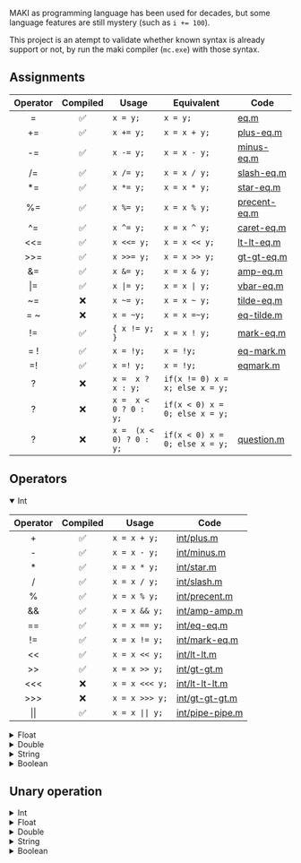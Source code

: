 MAKI as programming language has been used for decades,
but some language features are still mystery (such as `i += 100`).

This project is an atempt to validate whether known syntax is already support or not,
by run the maki compiler (`mc.exe`) with those syntax.

## Assignments
| Operator | Compiled | Usage | Equivalent | Code |
| :------: | :-------: | ----- | ---------- | ---- |
| =  | ✅ | `x = y;`  | `x = y;`        | [eq.m](validator/res/assignment/eq.m#L15) |
| += | ✅ | `x += y;` | `x = x + y;`  | [plus-eq.m](validator/res/assignment/plus-eq.m#L15)  |
| -= | ✅ | `x -= y;` | `x = x - y;`  | [minus-eq.m](validator/res/assignment/minus-eq.m#L15)  |
| /= | ✅ | `x /= y;` | `x = x / y;`  | [slash-eq.m](validator/res/assignment/slash-eq.m#L15)  |
| *= | ✅ | `x *= y;` | `x = x * y;`  | [star-eq.m](validator/res/assignment/star-eq.m#L15)  |
| %= | ✅ | `x %= y;` | `x = x % y;`  | [precent-eq.m](validator/res/assignment/precent-eq.m#L15)  |
| ^= | ✅ | `x ^= y;` | `x = x ^ y;`  | [caret-eq.m](validator/res/assignment/caret-eq.m#L15)  |
| <<= | ✅ | `x <<= y;` | `x = x << y;`  | [lt-lt-eq.m](validator/res/assignment/lt-lt-eq.m#L15)  |
| >>= | ✅ | `x >>= y;` | `x = x >> y;`  | [gt-gt-eq.m](validator/res/assignment/gt-gt-eq.m#L15)  |
| &= | ✅ | `x &= y;` | `x = x & y;`  | [amp-eq.m](validator/res/assignment/amp-eq.m#L15) |
| \|= | ✅ | `x \|= y;` | `x = x \| y;`  | [vbar-eq.m](validator/res/assignment/vbar-eq.m#L15) |
| ~= | ❌ | `x ~= y;` | `x = x ~ y;`  | [tilde-eq.m](validator/res/assignment/tilde-eq.m#L15) |
| = ~ | ❌ | `x = ~y;` | `x = x =~y;`  | [eq-tilde.m](validator/res/assignment/eq-tilde.m#L15) |
| !=  | ✅ | `{ x != y; }` | `x = x ! y;`  | [mark-eq.m](validator/res/assignment/mark-eq.m#L15) |
| = ! | ✅ | `x = !y;` | `x = !y;`  | [eq-mark.m](validator/res/assignment/eq-mark.m#L15) | 
| =!  | ✅ | `x =! y;` | `x = !y;`  | [eqmark.m](validator/res/assignment/eqmark.m#L15) | 
| ? | ❌ | `x =  x ? x : y;` | `if(x != 0) x = x; else x = y;`  |
| ? | ❌ | `x =  x < 0 ? 0 : y;` | `if(x < 0) x = 0; else x = y;`  |
| ? | ❌ | `x =  (x < 0) ? 0 : y;` | `if(x < 0) x = 0; else x = y;`  | [question.m](validator/res/misc/question.m#L15) | 

## Operators 

<details open>
<summary>Int</summary>

| Operator | Compiled | Usage |  Code |
| :------: | :-------: | ----- |  ---- |
| + | ✅ | `x = x + y;` | [int/plus.m](validator/res/binary/int/plus.m#L15) |
| - | ✅ | `x = x - y;` | [int/minus.m](validator/res/binary/int/minus.m#L15) |
| * | ✅ | `x = x * y;` | [int/star.m](validator/res/binary/int/star.m#L15) |
| / | ✅ | `x = x / y;` | [int/slash.m](validator/res/binary/int/slash.m#L15) |
| % | ✅ | `x = x % y;` | [int/precent.m](validator/res/binary/int/precent.m#L15) |
| && | ✅ | `x = x && y;` | [int/amp-amp.m](validator/res/binary/int/amp-amp.m#L15) |
| == | ✅ | `x = x == y;` | [int/eq-eq.m](validator/res/binary/int/eq-eq.m#L15) |
| != | ✅ | `x = x != y;` | [int/mark-eq.m](validator/res/binary/int/mark-eq.m#L15) |
| << | ✅ | `x = x << y;` | [int/lt-lt.m](validator/res/binary/int/lt-lt.m#L15) |
| >> | ✅ | `x = x >> y;` | [int/gt-gt.m](validator/res/binary/int/gt-gt.m#L15) |
| <<< | ❌ | `x = x <<< y;` | [int/lt-lt-lt.m](validator/res/binary/int/lt-lt-lt.m#L15) |
| >>> | ❌ | `x = x >>> y;` | [int/gt-gt-gt.m](validator/res/binary/int/gt-gt-gt.m#L15) |
| \|\| | ✅ | `x = x \|\| y;` | [int/pipe-pipe.m](validator/res/binary/int/pipe-pipe.m#L15) |
</details>

<details>
<summary>Float</summary>

| Operator | Compiled | Usage |  Code |
| :------: | :-------: | ----- |  ---- |
| + | ✅ | `x = x + y;` | [float/plus.m](validator/res/binary/float/plus.m#L15) |
| - | ✅ | `x = x - y;` | [float/minus.m](validator/res/binary/float/minus.m#L15) |
| * | ✅ | `x = x * y;` | [float/star.m](validator/res/binary/float/star.m#L15) |
| / | ✅ | `x = x / y;` | [float/slash.m](validator/res/binary/float/slash.m#L15) |
| % | ❌ | `x = x % y;` | [float/precent.m](validator/res/binary/float/precent.m#L15) |
| && | ✅ | `x = x && y;` | [float/amp-amp.m](validator/res/binary/float/amp-amp.m#L15) |
| == | ✅ | `x = x == y;` | [float/eq-eq.m](validator/res/binary/float/eq-eq.m#L15) |
| != | ✅ | `x = x != y;` | [float/mark-eq.m](validator/res/binary/float/mark-eq.m#L15) |
| << | ❌ | `x = x << y;` | [float/lt-lt.m](validator/res/binary/float/lt-lt.m#L15) |
| >> | ❌ | `x = x >> y;` | [float/gt-gt.m](validator/res/binary/float/gt-gt.m#L15) |
| <<< | ❌ | `x = x <<< y;` | [float/lt-lt-lt.m](validator/res/binary/float/lt-lt-lt.m#L15) |
| >>> | ❌ | `x = x >>> y;` | [float/gt-gt-gt.m](validator/res/binary/float/gt-gt-gt.m#L15) |
| \|\| | ✅ | `x = x \|\| y;` | [float/pipe-pipe.m](validator/res/binary/float/pipe-pipe.m#L15) |
</details>

<details>
<summary>Double</summary>

| Operator | Compiled | Usage |  Code |
| :------: | :-------: | ----- |  ---- |
| + | ✅ | `x = x + y;` | [double/plus.m](validator/res/binary/double/plus.m#L15) |
| - | ✅ | `x = x - y;` | [double/minus.m](validator/res/binary/double/minus.m#L15) |
| * | ✅ | `x = x * y;` | [double/star.m](validator/res/binary/double/star.m#L15) |
| / | ✅ | `x = x / y;` | [double/slash.m](validator/res/binary/double/slash.m#L15) |
| % | ❌ | `x = x % y;` | [double/precent.m](validator/res/binary/double/precent.m#L15) |
| && | ✅ | `x = x && y;` | [double/amp-amp.m](validator/res/binary/double/amp-amp.m#L15) |
| == | ✅ | `x = x == y;` | [double/eq-eq.m](validator/res/binary/double/eq-eq.m#L15) |
| != | ✅ | `x = x != y;` | [double/mark-eq.m](validator/res/binary/double/mark-eq.m#L15) |
| << | ❌ | `x = x << y;` | [double/lt-lt.m](validator/res/binary/double/lt-lt.m#L15) |
| >> | ❌ | `x = x >> y;` | [double/gt-gt.m](validator/res/binary/double/gt-gt.m#L15) |
| <<< | ❌ | `x = x <<< y;` | [double/lt-lt-lt.m](validator/res/binary/double/lt-lt-lt.m#L15) |
| >>> | ❌ | `x = x >>> y;` | [double/gt-gt-gt.m](validator/res/binary/double/gt-gt-gt.m#L15) |
| \|\| | ✅ | `x = x \|\| y;` | [double/pipe-pipe.m](validator/res/binary/double/pipe-pipe.m#L15) |
</details>

<details>
<summary>String</summary>

| Operator | Compiled | Usage |  Code |
| :------: | :-------: | ----- |  ---- |
| + | ✅ | `x = x + y;` | [string/plus.m](validator/res/binary/string/plus.m#L15) |
| - | ❌ | `x = x - y;` | [string/minus.m](validator/res/binary/string/minus.m#L15) |
| * | ❌ | `x = x * y;` | [string/star.m](validator/res/binary/string/star.m#L15) |
| / | ❌ | `x = x / y;` | [string/slash.m](validator/res/binary/string/slash.m#L15) |
| % | ❌ | `x = x % y;` | [string/precent.m](validator/res/binary/string/precent.m#L15) |
| && | ❌ | `x = x && y;` | [string/amp-amp.m](validator/res/binary/string/amp-amp.m#L15) |
| == | ✅ | `x = x == y;` | [string/eq-eq.m](validator/res/binary/string/eq-eq.m#L15) |
| != | ✅ | `x = x != y;` | [string/mark-eq.m](validator/res/binary/string/mark-eq.m#L15) |
| << | ❌ | `x = x << y;` | [string/lt-lt.m](validator/res/binary/string/lt-lt.m#L15) |
| >> | ❌ | `x = x >> y;` | [string/gt-gt.m](validator/res/binary/string/gt-gt.m#L15) |
| <<< | ❌ | `x = x <<< y;` | [string/lt-lt-lt.m](validator/res/binary/string/lt-lt-lt.m#L15) |
| >>> | ❌ | `x = x >>> y;` | [string/gt-gt-gt.m](validator/res/binary/string/gt-gt-gt.m#L15) |
| \|\| | ❌ | `x = x \|\| y;` | [string/pipe-pipe.m](validator/res/binary/string/pipe-pipe.m#L15) |
</details>

<details>
<summary>Boolean</summary>

| Operator | Compiled | Usage |  Code |
| :------: | :-------: | ----- |  ---- |
| + | ✅ | `x = x + y;` | [boolean/plus.m](validator/res/binary/boolean/plus.m#L15) |
| - | ✅ | `x = x - y;` | [boolean/minus.m](validator/res/binary/boolean/minus.m#L15) |
| * | ✅ | `x = x * y;` | [boolean/star.m](validator/res/binary/boolean/star.m#L15) |
| / | ✅ | `x = x / y;` | [boolean/slash.m](validator/res/binary/boolean/slash.m#L15) |
| % | ❌ | `x = x % y;` | [boolean/precent.m](validator/res/binary/boolean/precent.m#L15) |
| && | ✅ | `x = x && y;` | [boolean/amp-amp.m](validator/res/binary/boolean/amp-amp.m#L15) |
| == | ✅ | `x = x == y;` | [boolean/eq-eq.m](validator/res/binary/boolean/eq-eq.m#L15) |
| != | ✅ | `x = x != y;` | [boolean/mark-eq.m](validator/res/binary/boolean/mark-eq.m#L15) |
| << | ❌ | `x = x << y;` | [boolean/lt-lt.m](validator/res/binary/boolean/lt-lt.m#L15) |
| >> | ❌ | `x = x >> y;` | [boolean/gt-gt.m](validator/res/binary/boolean/gt-gt.m#L15) |
| <<< | ❌ | `x = x <<< y;` | [boolean/lt-lt-lt.m](validator/res/binary/boolean/lt-lt-lt.m#L15) |
| >>> | ❌ | `x = x >>> y;` | [boolean/gt-gt-gt.m](validator/res/binary/boolean/gt-gt-gt.m#L15) |
| \|\| | ✅ | `x = x \|\| y;` | [boolean/pipe-pipe.m](validator/res/binary/boolean/pipe-pipe.m#L15) |
</details>

## Unary operation

<details>
<summary>Int</summary>

| Operator | Name | Compiled | Usage |  Code |
| :------: | ---- | :------: | ----- |  ---- |
| !y | Not | ✅ | `x = !y;` | [int/mark.m](validator/res/unary/int/mark.m#L15) |
| ~y | Bits Not | ❌ | `x = ~y;` | [int/tilde.m](validator/res/unary/int/tilde.m#L15) |
| -y | Negative | ✅ | `x = -y;` | [int/minus.m](validator/res/unary/int/minus.m#L15) |
| y++ | postinc | ✅ | `x = y++;` | [int/postinc.m](validator/res/unary/int/postinc.m#L15) |
| y-- | postdec | ✅ | `x = y--;` | [int/postdec.m](validator/res/unary/int/postdec.m#L15) |
| ++y | preinc | ✅ | `x = ++y;` | [int/preinc.m](validator/res/unary/int/preinc.m#L15) |
| --y | predec | ❌ | `x = --y;` | [int/predec.m](validator/res/unary/int/predec.m#L15) |
</details>

<details>
<summary>Float</summary>

| Operator | Name | Compiled | Usage |  Code |
| :------: | ---- | :------: | ----- |  ---- |
| !y | Not | ✅ | `x = !y;` | [float/mark.m](validator/res/unary/float/mark.m#L15) |
| ~y | Bits Not | ❌ | `x = ~y;` | [float/tilde.m](validator/res/unary/float/tilde.m#L15) |
| -y | Negative | ✅ | `x = -y;` | [float/minus.m](validator/res/unary/float/minus.m#L15) |
| y++ | postinc | ✅ | `x = y++;` | [float/postinc.m](validator/res/unary/float/postinc.m#L15) |
| y-- | postdec | ✅ | `x = y--;` | [float/postdec.m](validator/res/unary/float/postdec.m#L15) |
| ++y | preinc | ✅ | `x = ++y;` | [float/preinc.m](validator/res/unary/float/preinc.m#L15) |
| --y | predec | ❌ | `x = --y;` | [float/predec.m](validator/res/unary/float/predec.m#L15) |
</details>

<details>
<summary>Double</summary>

| Operator | Name | Compiled | Usage |  Code |
| :------: | ---- | :------: | ----- |  ---- |
| !y | Not | ✅ | `x = !y;` | [double/mark.m](validator/res/unary/double/mark.m#L15) |
| ~y | Bits Not | ❌ | `x = ~y;` | [double/tilde.m](validator/res/unary/double/tilde.m#L15) |
| -y | Negative | ✅ | `x = -y;` | [double/minus.m](validator/res/unary/double/minus.m#L15) |
| y++ | postinc | ✅ | `x = y++;` | [double/postinc.m](validator/res/unary/double/postinc.m#L15) |
| y-- | postdec | ✅ | `x = y--;` | [double/postdec.m](validator/res/unary/double/postdec.m#L15) |
| ++y | preinc | ✅ | `x = ++y;` | [double/preinc.m](validator/res/unary/double/preinc.m#L15) |
| --y | predec | ❌ | `x = --y;` | [double/predec.m](validator/res/unary/double/predec.m#L15) |
</details>

<details>
<summary>String</summary>

| Operator | Name | Compiled | Usage |  Code |
| :------: | ---- | :------: | ----- |  ---- |
| !y | Not | ❌ | `x = !y;` | [string/mark.m](validator/res/unary/string/mark.m#L15) |
| ~y | Bits Not | ❌ | `x = ~y;` | [string/tilde.m](validator/res/unary/string/tilde.m#L15) |
| -y | Negative | ✅ | `x = -y;` | [string/minus.m](validator/res/unary/string/minus.m#L15) |
| y++ | postinc | ❌ | `x = y++;` | [string/postinc.m](validator/res/unary/string/postinc.m#L15) |
| y-- | postdec | ❌ | `x = y--;` | [string/postdec.m](validator/res/unary/string/postdec.m#L15) |
| ++y | preinc | ❌ | `x = ++y;` | [string/preinc.m](validator/res/unary/string/preinc.m#L15) |
| --y | predec | ❌ | `x = --y;` | [string/predec.m](validator/res/unary/string/predec.m#L15) |
</details>

<details>
<summary>Boolean</summary>

| Operator | Name | Compiled | Usage |  Code |
| :------: | ---- | :------: | ----- |  ---- |
| !y | Not | ✅ | `x = !y;` | [boolean/mark.m](validator/res/unary/boolean/mark.m#L15) |
| ~y | Bits Not | ❌ | `x = ~y;` | [boolean/tilde.m](validator/res/unary/boolean/tilde.m#L15) |
| -y | Negative | ✅ | `x = -y;` | [boolean/minus.m](validator/res/unary/boolean/minus.m#L15) |
| y++ | postinc | ✅ | `x = y++;` | [boolean/postinc.m](validator/res/unary/boolean/postinc.m#L15) |
| y-- | postdec | ✅ | `x = y--;` | [boolean/postdec.m](validator/res/unary/boolean/postdec.m#L15) |
| ++y | preinc | ✅ | `x = ++y;` | [boolean/preinc.m](validator/res/unary/boolean/preinc.m#L15) |
| --y | predec | ❌ | `x = --y;` | [boolean/predec.m](validator/res/unary/boolean/predec.m#L15) |
</details>
